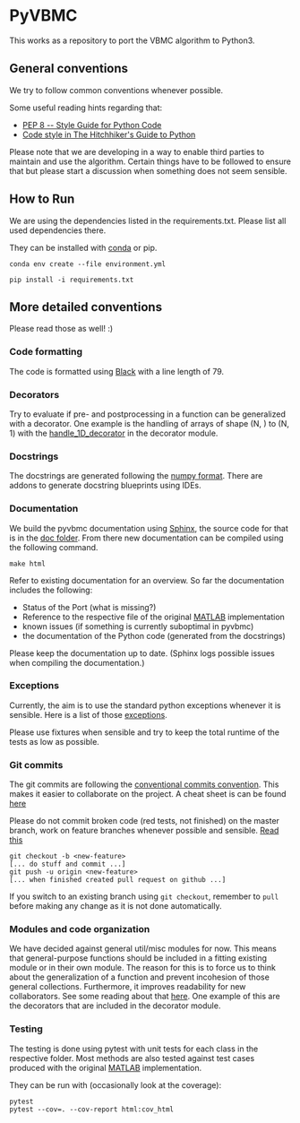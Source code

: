 # PyVBMC
This works as a repository to port the VBMC algorithm to Python3.

## General conventions
We try to follow common conventions whenever possible.

Some useful reading hints regarding that:

- [PEP 8 -- Style Guide for Python Code](https://www.python.org/dev/peps/pep-0008/)
- [Code style in The Hitchhiker's Guide to Python](https://docs.python-guide.org/writing/style/)

Please note that we are developing in a way to enable third parties to maintain and use the algorithm. Certain things have to be followed to ensure that but please start a discussion when something does not seem sensible.

## How to Run
We are using the dependencies listed in the requirements.txt. Please list all used dependencies there.

They can be installed with [conda](https://docs.conda.io/projects/conda/en/latest/user-guide/install/) or pip.

```
conda env create --file environment.yml
```

```
pip install -i requirements.txt
```

## More detailed conventions

Please read those as well! :)

### Code formatting

The code is formatted using [Black](https://pypi.org/project/black/) with a line length of 79.

### Decorators

Try to evaluate if pre- and postprocessing in a function can be generalized with a decorator. One example is the handling of arrays of shape (N, ) to (N, 1) with the [handle_1D_decorator](./decorators/handle_1D_input.py) in the decorator module.


### Docstrings

The docstrings are generated following the [numpy format](https://numpydoc.readthedocs.io/en/latest/format.html). There are addons to generate docstring blueprints using IDEs.

### Documentation

We build the pyvbmc documentation using [Sphinx](https://www.sphinx-doc.org/en/master/usage/quickstart.html), the source code for that is in the [doc folder](./doc). From there new documentation can be compiled using the following command.

```
make html
```

Refer to existing documentation for an overview. So far the documentation includes the following:

- Status of the Port (what is missing?)
- Reference to the respective file of the original [MATLAB](https://github.com/lacerbi/vbmc) implementation
- known issues (if something is currently suboptimal in pyvbmc)
- the documentation of the Python code (generated from the docstrings)

Please keep the documentation up to date. (Sphinx logs possible issues when compiling the documentation.)

### Exceptions

Currently, the aim is to use the standard python exceptions whenever it is sensible. Here is a list of those [exceptions](https://docs.python.org/3/library/exceptions.html).

Please use fixtures when sensible and try to keep the total runtime of the tests as low as possible.

### Git commits

The git commits are following the [conventional commits convention](https://www.conventionalcommits.org/en/v1.0.0/). This makes it easier to collaborate on the project. A cheat sheet is can be found [here](https://cheatography.com/albelop/cheat-sheets/conventional-commits/)

Please do not commit broken code (red tests, not finished) on the master branch, work on feature branches whenever possible and sensible. [Read this](https://martinfowler.com/bliki/FeatureBranch.html)

```
git checkout -b <new-feature>
[... do stuff and commit ...]
git push -u origin <new-feature>
[... when finished created pull request on github ...]
```

If you switch to an existing branch using `git checkout`, remember to `pull` before making any change as it is not done automatically.

### Modules and code organization

We have decided against general util/misc modules for now. This means that general-purpose functions should be included in a fitting existing module or in their own module. The reason for this is to force us to think about the generalization of a function and prevent incohesion of those general collections. Furthermore, it improves readability for new collaborators. See some reading about that [here](https://breadcrumbscollector.tech/stop-naming-your-python-modules-utils/). One example of this are the decorators that are included in the decorator module.

### Testing

The testing is done using pytest with unit tests for each class in the respective folder.
Most methods are also tested against test cases produced with the original [MATLAB](https://github.com/lacerbi/vbmc) implementation.

They can be run with (occasionally look at the coverage):

```
pytest
pytest --cov=. --cov-report html:cov_html
```
